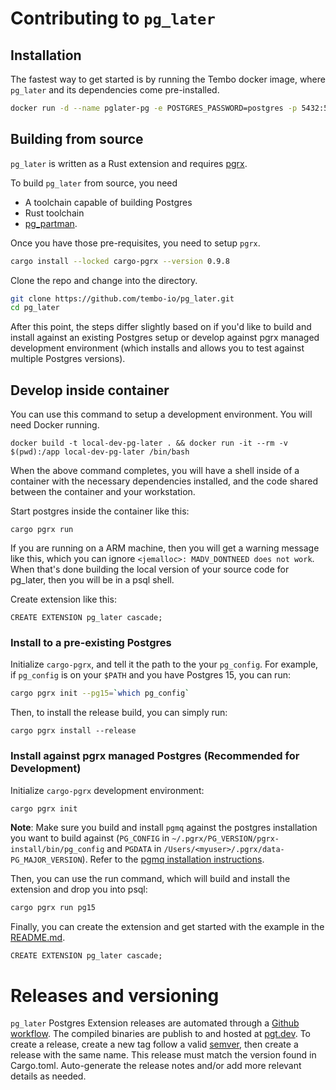 # Contributing to `pg_later`

## Installation

The fastest way to get started is by running the Tembo docker image, where `pg_later` and its dependencies come pre-installed.

```bash
docker run -d --name pglater-pg -e POSTGRES_PASSWORD=postgres -p 5432:5432 quay.io/tembo/pglater-pg:latest
```

## Building from source

`pg_later` is written as a Rust extension and requires [pgrx](https://github.com/pgcentralfoundation/pgrx).

To build `pg_later` from source, you need
* A toolchain capable of building Postgres
* Rust toolchain
* [pg_partman](https://github.com/pgpartman/pg_partman).

Once you have those pre-requisites, you need to setup `pgrx`.

```bash
cargo install --locked cargo-pgrx --version 0.9.8
```

Clone the repo and change into the directory.

```bash
git clone https://github.com/tembo-io/pg_later.git
cd pg_later
```

After this point, the steps differ slightly based on if you'd like to build
and install against an existing Postgres setup or develop against pgrx managed
development environment (which installs and allows you to test against multiple
Postgres versions).

## Develop inside container

You can use this command to setup a development environment. You will need Docker running.

```
docker build -t local-dev-pg-later . && docker run -it --rm -v  $(pwd):/app local-dev-pg-later /bin/bash
```

When the above command completes, you will have a shell inside of a container with the necessary dependencies installed, and the code shared between the container and your workstation.

Start postgres inside the container like this:

```
cargo pgrx run
```

If you are running on a ARM machine, then you will get a warning message like this, which you can ignore `<jemalloc>: MADV_DONTNEED does not work`. When that's done building the local version of your source code for pg_later, then you will be in a psql shell.

Create extension like this:

```
CREATE EXTENSION pg_later cascade;
```

### Install to a pre-existing Postgres

Initialize `cargo-pgrx`, and tell it the path to the your `pg_config`. For example,
if `pg_config` is on your `$PATH` and you have Postgres 15, you can run:

```bash
cargo pgrx init --pg15=`which pg_config`
```
Then, to install the release build, you can simply run:
```
cargo pgrx install --release
```

### Install against pgrx managed Postgres (Recommended for Development)

Initialize `cargo-pgrx` development environment:

```bash
cargo pgrx init
```

**Note**: Make sure you build and install `pgmq` against the postgres installation
you want to build against (`PG_CONFIG` in `~/.pgrx/PG_VERSION/pgrx-install/bin/pg_config`
and `PGDATA` in `/Users/<myuser>/.pgrx/data-PG_MAJOR_VERSION`). Refer to the [pgmq installation instructions](https://github.com/tembo-io/pgmq/blob/main/CONTRIBUTING.md#building-from-source).

Then, you can use the run command, which will build and install the extension
and drop you into psql:

```bash
cargo pgrx run pg15
```

Finally, you can create the extension and get started with the example in the [README.md](README.md).

```psql
CREATE EXTENSION pg_later cascade;
```

# Releases and versioning

`pg_later` Postgres Extension releases are automated through a [Github workflow](https://github.com/tembo-io/pg_later/blob/main/.github/workflows/pg_later_ext.yml).
The compiled binaries are publish to and hosted at [pgt.dev](https://pgt.dev). To create a release, create a new tag follow a valid [semver](https://semver.org/), then create a release with the same name.
This release must match the version found in Cargo.toml.
Auto-generate the release notes and/or add more relevant details as needed.
